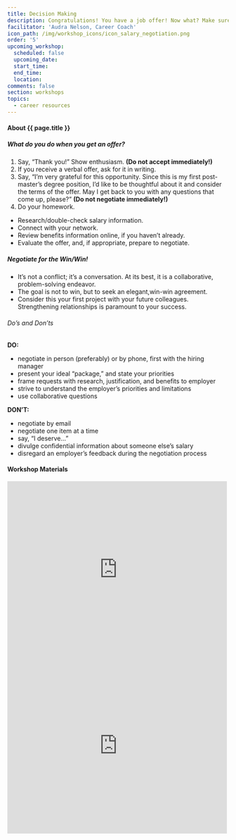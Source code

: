 ```yaml
---
title: Decision Making
description: Congratulations! You have a job offer! Now what? Make sure you evaluate the offer, negotiate what you want, and close the deal.
facilitator: 'Audra Nelson, Career Coach'
icon_path: /img/workshop_icons/icon_salary_negotiation.png
order: '5'
upcoming_workshop:
  scheduled: false
  upcoming_date:
  start_time:
  end_time:
  location:
comments: false
section: workshops
topics: 
  - career resources
---
```


#### About {{ page.title }}

##### What do you do when you get an offer? 

1. Say, “Thank you!” Show enthusiasm. **(Do not accept immediately!)**
2. If you receive a verbal offer, ask for it in writing.
3. Say, “I’m very grateful for this opportunity. Since this is my first post-master’s degree position, I’d like to be thoughtful about it and consider the terms of the offer. May I get back to you with any questions that come up, please?” **(Do not negotiate immediately!)**
4. Do your homework.
  * Research/double-check salary information. 
  * Connect with your network.
  * Review benefits information online, if you haven’t already.
  * Evaluate the offer, and, if appropriate, prepare to negotiate.

##### Negotiate for the Win/Win!

* It’s not a conflict; it’s a conversation. At its best, it is a collaborative, problem-solving endeavor.
* The goal is not to win, but to seek an elegant,win-win agreement.
* Consider this your first project with your future colleagues. Strengthening relationships is paramount to your success.

###### Do’s and Don’ts

**DO:**

* negotiate in person (preferably) or by phone, first with the hiring manager
* present your ideal “package,” and state your priorities 
* frame requests with research, justification, and benefits to employer 
* strive to understand the employer’s priorities and limitations
* use collaborative questions
 
**DON’T:**

* negotiate by email
* negotiate one item at a time
* say, “I deserve…”
* divulge confidential information about someone else’s salary
* disregard an employer’s feedback during the negotiation
process

#### Workshop Materials

<iframe src="https://app.box.com/embed/preview/gvxxsdns1460d92i1hxdffsyd4q75sti?theme=dark" width="500" height="400" frameborder="0" allowfullscreen webkitallowfullscreen msallowfullscreen></iframe>
<br>
<iframe src="https://app.box.com/embed/preview/w0ubrcfe6ggecu5esgjhjyc3snwlgl4v?theme=dark" width="500" height="400" frameborder="0" allowfullscreen webkitallowfullscreen msallowfullscreen></iframe>

